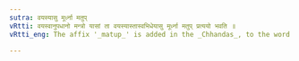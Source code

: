 ```yaml
---
sutra: वयस्यासु मूर्ध्ना मतुप्
vRtti: वयस्वानुपधानो मन्त्रो यासां ता वयस्यास्तास्वभिधेयासु मूर्ध्ना मतुप् प्रत्ययो भवति ॥
vRtti_eng: The affix '_matup_' is added in the _Chhandas_, to the word '_murdhanvat_', in expressing bricks collected with, the _Mantra_ containing the word '_vayas_'.

---
```

